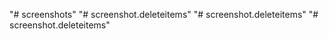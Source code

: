 "# screenshots" 
"# screenshot.deleteitems" 
"# screenshot.deleteitems" 
"# screenshot.deleteitems" 
